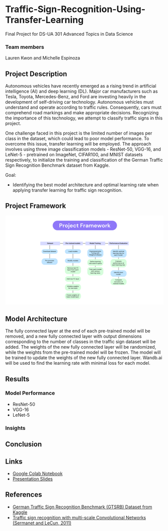 # Traffic-Sign-Recognition-Using-Transfer-Learning

Final Project for DS-UA 301 Advanced Topics in Data Science

### Team members
Lauren Kwon and Michelle Espinoza

## Project Description

Autonomous vehicles have recently emerged as a rising trend in artificial intelligence (AI) and deep learning (DL). Major car manufacturers such as Tesla, Toyota, Mercedes-Benz, and Ford are investing heavily in the development of self-driving car technology. Autonomous vehicles must understand and operate according to traffic rules. Consequently, cars must comprehend road markings and make appropriate decisions. Recognizing the importance of this technology, we attempt to classify traffic signs in this project.

One challenge faced in this project is the limited number of images per class in the dataset, which could lead to poor model performance. To overcome this issue, transfer learning will be employed. The approach involves using three image classification models - ResNet-50, VGG-16, and LeNet-5 - pretrained on ImageNet, CIFAR100, and MNIST datasets respectively, to initialize the training and classification of the German Traffic Sign Recognition Benchmark dataset from Kaggle.

Goal:
- Identifying the best model architecture and optimal learning rate when applying transfer learning for traffic sign recognition. 

## Project Framework

![ProjectFramework](./ProjectFramework.png)


## Model Architecture
The fully connected layer at the end of each pre-trained model will be removed, and a new fully connected layer with output dimensions corresponding to the number of classes in the traffic sign dataset will be added. The weights of the new fully connected layer will be randomized, while the weights from the pre-trained model will be frozen. The model will be trained to update the weights of the new fully connected layer. Wandb.ai will be used to find the learning rate with minimal loss for each model.


## Results

### Model Performance

- ResNet-50
- VGG-16
- LeNet-5


### Insights


## Conclusion

## Links
- [Google Colab Notebook](https://colab.research.google.com/drive/1jHdlSlW3YWTQ49cYC6BQqhkzopzX8Qf2#scrollTo=WchzWWUlW4xM)
- [Presentation Slides](https://docs.google.com/presentation/d/1pMk51fNKynncxjOoo2xaL5i9ExKMJfYOiIYm0Qx7HIU/edit#slide=id.g22d81cb8e33_0_50)

## References

- [German Traffic Sign Recognition Benchmark (GTSRB) Dataset from Kaggle](https://www.kaggle.com/datasets/meowmeowmeowmeowmeow/gtsrb-german-traffic-sign)
- [Traffic sign recognition with multi-scale Convolutional Networks (Sermanet and LeCun, 2011)](https://ieeexplore.ieee.org/document/6033589)
